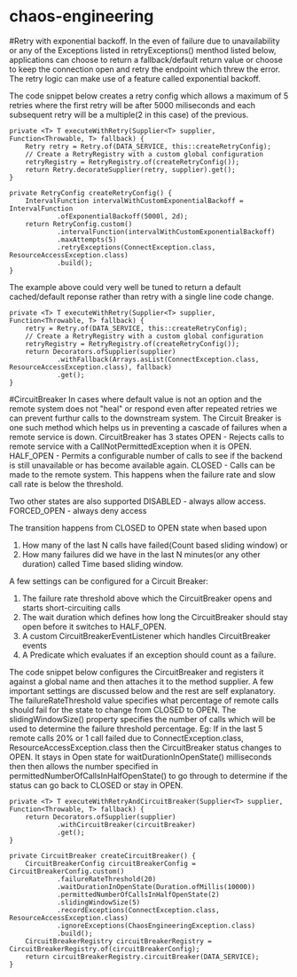 # chaos-engineering

#Retry with exponential backoff.
In the even of failure due to unavailability or any of the Exceptions listed in retryExceptions() menthod listed below, applications can choose to return a fallback/default return value or choose to keep the connection open and retry the endpoint which threw the error.
The retry logic can make use of a feature called exponential backoff. 

The code snippet below creates a retry config which allows a maximum of 5 retries where the first retry will be after 5000 miliseconds and each subsequent retry will be a multiple(2 in this case) of the previous. 

    private <T> T executeWithRetry(Supplier<T> supplier, Function<Throwable, T> fallback) {
        Retry retry = Retry.of(DATA_SERVICE, this::createRetryConfig);
        // Create a RetryRegistry with a custom global configuration
        retryRegistry = RetryRegistry.of(createRetryConfig());
        return Retry.decorateSupplier(retry, supplier).get();
    }

    private RetryConfig createRetryConfig() {
        IntervalFunction intervalWithCustomExponentialBackoff = IntervalFunction
                .ofExponentialBackoff(5000l, 2d);
        return RetryConfig.custom()
                .intervalFunction(intervalWithCustomExponentialBackoff)
                .maxAttempts(5)
                .retryExceptions(ConnectException.class, ResourceAccessException.class)
                .build();
    }
 The example above could very well be tuned to return a default cached/default reponse rather than retry with a single line code change.
 
    private <T> T executeWithRetry(Supplier<T> supplier, Function<Throwable, T> fallback) {
        retry = Retry.of(DATA_SERVICE, this::createRetryConfig);
        // Create a RetryRegistry with a custom global configuration
        retryRegistry = RetryRegistry.of(createRetryConfig());
        return Decorators.ofSupplier(supplier)
                .withFallback(Arrays.asList(ConnectException.class, ResourceAccessException.class), fallback)
                .get();
    }
    
#CircuitBreaker
In cases where default value is not an option and the remote system does not "heal" or respond even after repeated retries we can prevent furthur calls to the downstream system. The Circuit Breaker is one such method which helps us in preventing a cascade of failures when a remote service is down.
CircuitBreaker has 3 states
OPEN -  Rejects calls to remote service with a CallNotPermittedException when it is OPEN.
HALF_OPEN - Permits a configurable number of calls to see if the backend is still unavailable or has become available again.
CLOSED - Calls can be made to the remote system. This happens when the failure rate and slow call rate is below the threshold.

Two other states are also supported
DISABLED - always allow access.
FORCED_OPEN - always deny access

The transition happens from CLOSED to OPEN state when based upon 
1. How many of the last N calls have failed(Count based sliding window) or  
2. How many failures did we have in the last N minutes(or any other duration) called Time based sliding window.


A few settings can be configured for a Circuit Breaker:

1. The failure rate threshold above which the CircuitBreaker opens and starts short-circuiting calls
2. The wait duration which defines how long the CircuitBreaker should stay open before it switches to HALF_OPEN.
3. A custom CircuitBreakerEventListener which handles CircuitBreaker events
4. A Predicate which evaluates if an exception should count as a failure.


The code snippet below configures the CircuitBreaker and registers it against a global name and then attaches it to the method supplier. 
A few important settings are discussed below and the rest are self explanatory.
The failureRateThreshold value specifies what percentage of remote calls should fail for the state to change from CLOSED to OPEN. 
The slidingWindowSize() property specifies the number of calls which will be used to determine the failure threshold percentage.
Eg: If in the last 5 remote calls 20% or 1 call failed due to  ConnectException.class, ResourceAccessException.class then the 
CircuitBreaker status changes to OPEN.
It stays in Open state for waitDurationInOpenState() milliseconds then then allows the number  specified in
permittedNumberOfCallsInHalfOpenState() to go through to determine if the status can go back to CLOSED or stay in OPEN.

    private <T> T executeWithRetryAndCircuitBreaker(Supplier<T> supplier, Function<Throwable, T> fallback) {
        return Decorators.ofSupplier(supplier)
                .withCircuitBreaker(circuitBreaker)
                .get();
    }

    private CircuitBreaker createCircuitBreaker() {
        CircuitBreakerConfig circuitBreakerConfig = CircuitBreakerConfig.custom()
                .failureRateThreshold(20)
                .waitDurationInOpenState(Duration.ofMillis(10000))
                .permittedNumberOfCallsInHalfOpenState(2)
                .slidingWindowSize(5)
                .recordExceptions(ConnectException.class, ResourceAccessException.class)
                .ignoreExceptions(ChaosEngineeringException.class)
                .build();
        CircuitBreakerRegistry circuitBreakerRegistry = CircuitBreakerRegistry.of(circuitBreakerConfig);
        return circuitBreakerRegistry.circuitBreaker(DATA_SERVICE);
    }
